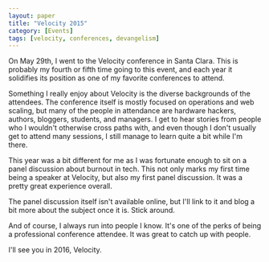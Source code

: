 ```yaml
---
layout: paper
title: "Velocity 2015"
category: [Events]
tags: [velocity, conferences, devangelism]
---
```


On May 29th, I went to the Velocity conference in Santa Clara. This is probably my fourth or fifth time going to this event, and each year it solidifies its position as one of my favorite conferences to attend.

Something I really enjoy about Velocity is the diverse backgrounds of the attendees. The conference itself is mostly focused on operations and web scaling, but many of the people in attendance are hardware hackers, authors, bloggers, students, and managers. I get to hear stories from people who I wouldn't otherwise cross paths with, and even though I don't usually get to attend many sessions, I still manage to learn quite a bit while I'm there.

This year was a bit different for me as I was fortunate enough to sit on a panel discussion about burnout in tech. This not only marks my first time being a speaker at Velocity, but also my first panel discussion. It was a pretty great experience overall.

The panel discussion itself isn't available online, but I'll link to it and blog a bit more about the subject once it is. Stick around.

And of course, I always run into people I know. It's one of the perks of being a professional conference attendee. It was great to catch up with people.

I'll see you in 2016, Velocity.